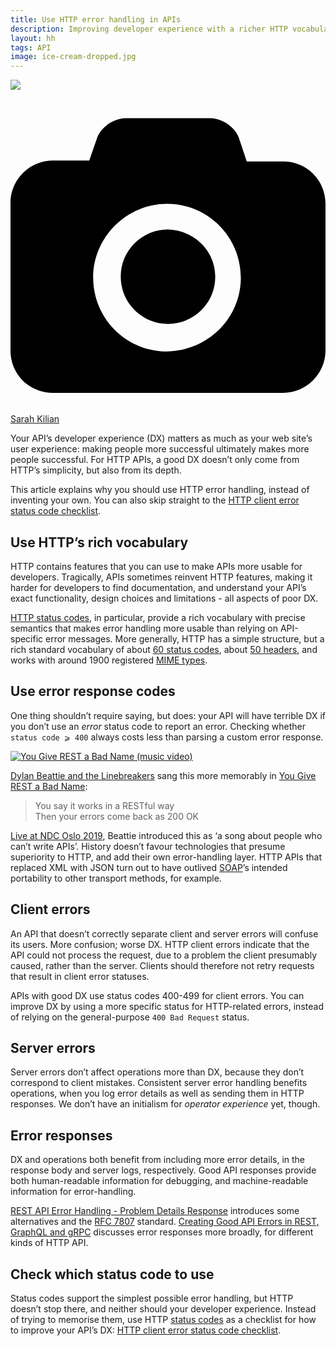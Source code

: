 ```yaml
---
title: Use HTTP error handling in APIs
description: Improving developer experience with a richer HTTP vocabulary
layout: hh
tags: API
image: ice-cream-dropped.jpg
---
```


![](ice-cream-dropped.jpg)

<a class="unsplash" href="https://unsplash.com/photos/52jRtc2S_VE" rel="noopener noreferrer"><span><svg xmlns="http://www.w3.org/2000/svg" viewBox="0 0 32 32"><title>unsplash-logo</title><path d="M20.8 18.1c0 2.7-2.2 4.8-4.8 4.8s-4.8-2.1-4.8-4.8c0-2.7 2.2-4.8 4.8-4.8 2.7.1 4.8 2.2 4.8 4.8zm11.2-7.4v14.9c0 2.3-1.9 4.3-4.3 4.3h-23.4c-2.4 0-4.3-1.9-4.3-4.3v-15c0-2.3 1.9-4.3 4.3-4.3h3.7l.8-2.3c.4-1.1 1.7-2 2.9-2h8.6c1.2 0 2.5.9 2.9 2l.8 2.4h3.7c2.4 0 4.3 1.9 4.3 4.3zm-8.6 7.5c0-4.1-3.3-7.5-7.5-7.5-4.1 0-7.5 3.4-7.5 7.5s3.3 7.5 7.5 7.5c4.2-.1 7.5-3.4 7.5-7.5z"></path></svg></span><span>Sarah Kilian</span></a>

Your API’s developer experience (DX) matters as much as your web site’s user experience:
making people more successful ultimately makes more people successful.
For HTTP APIs, a good DX doesn’t only come from HTTP’s simplicity, but also from its depth.

This article explains why you should use HTTP error handling, instead of inventing your own.
You can also skip straight to the [HTTP client error status code checklist](http-client-error-checklist).

## Use HTTP’s rich vocabulary

HTTP contains features that you can use to make APIs more usable for developers.
Tragically, APIs sometimes reinvent HTTP features, making it harder for developers to find documentation, and understand your API’s exact functionality, design choices and limitations - all aspects of poor DX.

[HTTP status codes](https://en.wikipedia.org/wiki/List_of_HTTP_status_codes), in particular,
provide a rich vocabulary with precise semantics that makes error handling more usable than relying on API-specific error messages.
More generally, HTTP has a simple structure, but a rich standard vocabulary of 
about [60 status codes](https://en.wikipedia.org/wiki/List_of_HTTP_status_codes), 
about [50 headers](https://en.wikipedia.org/wiki/List_of_HTTP_header_fields), 
and works with around 1900 registered [MIME types](https://en.wikipedia.org/wiki/MIME).

## Use error response codes

One thing shouldn’t require saying, but does:
your API will have terrible DX if you don’t use an _error_ status code to report an error.
Checking whether `status code ⩾ 400` always costs less than parsing a custom error response.

[![You Give REST a Bad Name (music video)](you-give-rest-a-bad-name.png)](https://www.youtube.com/watch?v=nSKp2StlS6s)

[Dylan Beattie and the Linebreakers](https://dylanbeattie.net/music/)
sang this more memorably in
[You Give REST a Bad Name](https://www.youtube.com/watch?v=nSKp2StlS6s):

> You say it works in a RESTful way  
> Then your errors come back as 200 OK

[Live at NDC Oslo 2019](https://www.youtube.com/watch?v=Zq-sGEwPLUQ),
Beattie introduced this as ‘a song about people who can’t write APIs’.
History doesn’t favour technologies that presume superiority to HTTP, and add their own error-handling layer.
HTTP APIs that replaced XML with JSON turn out to have outlived
[SOAP](https://en.wikipedia.org/wiki/SOAP)’s intended portability to other transport methods, for example.

## Client errors

An API that doesn’t correctly separate client and server errors will confuse its users.
More confusion; worse DX.
HTTP client errors indicate that the API could not process the request, due to a problem the client presumably caused, rather than the server.
Clients should therefore not retry requests that result in client error statuses.

APIs with good DX use status codes 400-499 for client errors.
You can improve DX by using a more specific status for HTTP-related errors, instead of relying on the general-purpose `400 Bad Request` status.

## Server errors

Server errors don’t affect operations more than DX, because they don’t correspond to client mistakes.
Consistent server error handling benefits operations, when you log error details as well as sending them in HTTP responses.
We don’t have an initialism for _operator experience_ yet, though.

## Error responses

DX and operations both benefit from including more error details, in the response body and server logs, respectively.
Good API responses provide both human-readable information for debugging, and machine-readable information for error-handling.

[REST API Error Handling - Problem Details Response](https://blog.restcase.com/rest-api-error-handling-problem-details-response/)
introduces some alternatives and the
[RFC 7807](https://tools.ietf.org/html/rfc7807) standard.
[Creating Good API Errors in REST, GraphQL and gRPC](https://apisyouwonthate.com/blog/creating-good-api-errors-in-rest-graphql-and-grpc)
discusses error responses more broadly, for different kinds of HTTP API.

## Check which status code to use

Status codes support the simplest possible error handling, but HTTP doesn’t stop there, and neither should your developer experience.
Instead of trying to memorise them, use HTTP
[status codes](https://en.wikipedia.org/wiki/List_of_HTTP_status_codes) 
as a checklist for how to improve your API’s DX:
[HTTP client error status code checklist](http-client-error-checklist).
